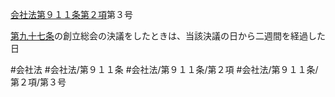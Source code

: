 [会社法第９１１条第２項](会社法＿＿＿＿第９１１条第２項)第３号

[第九十七条](会社法＿＿＿＿第９７条)の創立総会の決議をしたときは、当該決議の日から二週間を経過した日


#会社法
#会社法/第９１１条
#会社法/第９１１条/第２項
#会社法/第９１１条/第２項/第３号
